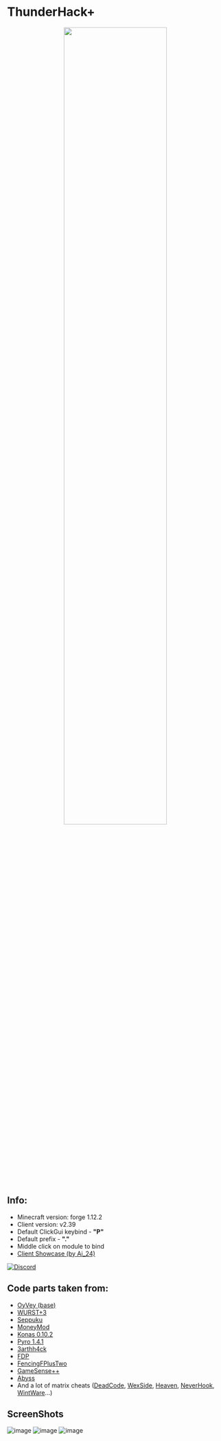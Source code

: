 # ThunderHack+  

<p align="center">
    <img src="https://i.imgur.com/Su6VscQ.png" style="width: 69%">
</p>

## Info:
- Minecraft version: forge 1.12.2
- Client version: v2.39
- Default ClickGui keybind - **"P"**
- Default prefix  - **"."**
- Middle click on module to bind
- [Client Showcase (by Ai_24)](https://www.youtube.com/watch?v=yVtTL7taDDI)


[![Discord](https://img.shields.io/discord/995440739125301338?color=5a08bf&label=Discord&logo=discord&logoColor=ffffff&style=for-the-badge)](https://discord.gg/uMqM8EhM34)


## Code parts taken from:
- [OyVey (base)](https://github.com/The-Gopro336-Archive/OyVey_Rewrite-BUILDABLE_SRC)
- [WURST+3](https://github.com/WurstPlus/wurst-plus-three)
- [Seppuku](https://github.com/seppukudevelopment/seppuku)
- [MoneyMod](https://github.com/moneymod/moneymod)
- [Konas 0.10.2](https://github.com/KuroHere/konas)
- [Pyro 1.4.1](https://github.com/NightDesertOrig/PyroClient)
- [3arthh4ck](https://github.com/3arthqu4ke/3arthh4ck)
- [FDP](https://github.com/SkidderMC/FDPClient)
- [FencingFPlusTwo](https://github.com/FencingF/FencingFPlusTwo)
- [GameSense++](https://github.com/TechAle/gsplusplus)
- [Abyss](https://github.com/PlutoSolutions/AbyssOSS)
- And a lot of matrix cheats ([DeadCode](https://github.com/noom1337/hacked-client-collection/tree/main/DeadCode%20(1.12.2)), [WexSide](https://github.com/noom1337/hacked-client-collection/tree/main/WexSide%201.0%20(1.12.2)), [Heaven](https://github.com/noom1337/hacked-client-collection/tree/main/Heaven%202.0%20(1.12.2)), [NeverHook](https://github.com/noom1337/hacked-client-collection/tree/main/NeverHook%201.4%20(1.12.2)), [WintWare](https://github.com/noom1337/hacked-client-collection/tree/main/WintWare%200.2%20(1.12.2))...)

## ScreenShots
![image](https://cdn.discordapp.com/attachments/934396624111824900/1052471093597839380/2022-12-14_09.22.11.png)
![image](https://cdn.discordapp.com/attachments/934396624111824900/1052471111096488006/2022-12-14_09.22.53.png)
![image](https://cdn.discordapp.com/attachments/934396624111824900/1052471114330296320/2022-12-14_09.23.01.png)

